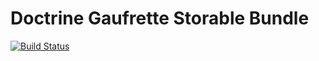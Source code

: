 Doctrine Gaufrette Storable Bundle
==================================

[![Build Status](https://travis-ci.org/AshleyDawson/DoctrineGaufretteStorableBundle.svg?branch=develop)](https://travis-ci.org/AshleyDawson/DoctrineGaufretteStorableBundle)
